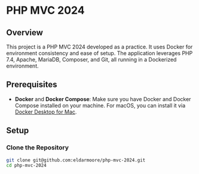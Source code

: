 # PHP MVC 2024

## Overview

This project is a PHP MVC 2024 developed as a practice. It uses Docker for environment consistency and ease of setup. The application leverages PHP 7.4, Apache, MariaDB, Composer, and Git, all running in a Dockerized environment.

## Prerequisites

- **Docker** and **Docker Compose**: Make sure you have Docker and Docker Compose installed on your machine. For macOS, you can install it via [Docker Desktop for Mac](https://www.docker.com/products/docker-desktop/).

## Setup

### Clone the Repository

```bash
git clone git@github.com:eldarmoore/php-mvc-2024.git
cd php-mvc-2024